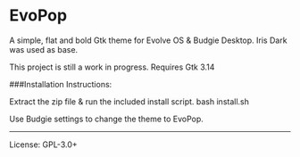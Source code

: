 EvoPop
====

A simple, flat and bold Gtk theme for Evolve OS & Budgie Desktop.
Iris Dark was used as base.

This project is still a work in progress.
Requires Gtk 3.14

###Installation Instructions:

Extract the zip file & run the included install script.
	bash install.sh

Use Budgie settings to change the theme to EvoPop.

---

License: GPL-3.0+

